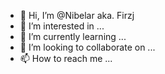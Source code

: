 - 👋 Hi, I’m @Nibelar aka. Firzj
- 👀 I’m interested in ...
- 🌱 I’m currently learning ...
- 💞️ I’m looking to collaborate on ...
- 📫 How to reach me ...

<!---
Nibelar/Nibelar is a ✨ special ✨ repository because its `README.md` (this file) appears on your GitHub profile.
You can click the Preview link to take a look at your changes.
--->
